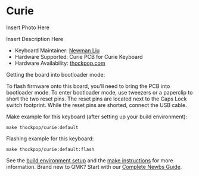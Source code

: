 # Curie

Insert Photo Here

Insert Description Here


* Keyboard Maintainer: [Newman Liu](https://github.com/theomaniacal)
* Hardware Supported: Curie PCB for Curie Keyboard
* Hardware Availability: [thockpop.com](https://thockpop.com)

Getting the board into bootloader mode:

To flash firmware onto this board, you'll need to bring the PCB into bootloader mode. To enter bootloader mode, use tweezers or a paperclip to short the two reset pins. The reset pins are located next to the Caps Lock switch footprint. While the reset pins are shorted, connect the USB cable.

Make example for this keyboard (after setting up your build environment):

    make thockpop/curie:default

Flashing example for this keyboard:

    make thockpop/curie:default:flash

See the [build environment setup](https://docs.qmk.fm/#/getting_started_build_tools) and the [make instructions](https://docs.qmk.fm/#/getting_started_make_guide) for more information. Brand new to QMK? Start with our [Complete Newbs Guide](https://docs.qmk.fm/#/newbs).